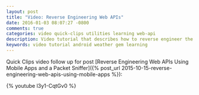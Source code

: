 ```yaml
---
layout: post
title: "Video: Reverse Engineering Web APIs"
date: 2016-01-03 08:07:27 -0800
comments: true
categories: video quick-clips utilities learning web-api
description: Video tutorial that describes how to reverse engineer the Accuweather web API using an android phone 
keywords: video tutorial android weather gem learning
---
```


Quick Clips video follow up for post 
[Reverse Engineering Web APIs Using Mobile Apps and a Packet Sniffer]({% post_url 2015-10-15-reverse-engineering-web-apis-using-mobile-apps %}):

{% youtube l3y1-CqtGv0 %}
